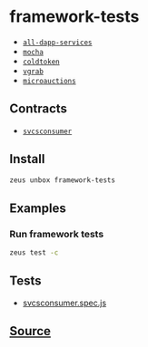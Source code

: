 
framework-tests
====================









* [`all-dapp-services`](all-dapp-services.md)
* [`mocha`](mocha.md)
* [`coldtoken`](coldtoken.md)
* [`vgrab`](vgrab.md)
* [`microauctions`](microauctions.md)



## Contracts
* [`svcsconsumer`](https://github.com/liquidapps-io/zeus-sdk/tree/master/boxes/groups/tests/framework-tests/contracts/eos/svcsconsumer)
## Install
```bash
zeus unbox framework-tests
```
## Examples
### Run framework tests
```bash
zeus test -c
```










## Tests 
* [svcsconsumer.spec.js](https://github.com/liquidapps-io/zeus-sdk/tree/master/boxes/groups/tests/framework-tests/test/svcsconsumer.spec.js)
## [Source](https://github.com/liquidapps-io/zeus-sdk/tree/master/boxes/groups/tests/framework-tests)